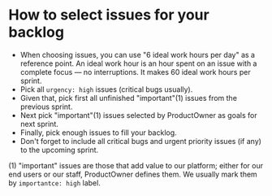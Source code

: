 # How to select issues for your backlog

- When choosing issues, you can use "6 ideal work hours per day" as a reference point. An ideal work hour is an hour spent on an issue with a complete focus — no interruptions. It makes 60 ideal work hours per sprint.
- Pick all `urgency: high` issues (critical bugs usually).
- Given that, pick first all unfinished "important"(1) issues from the previous sprint.
- Next pick "important"(1) issues selected by ProductOwner as goals for next sprint.
- Finally, pick enough issues to fill your backlog.
- Don't forget to include all critical bugs and urgent priority issues (if any) to the upcoming sprint.

(1) "important" issues are those that add value to our platform; either for our end users or our staff, ProductOwner defines them. We usually mark them by `importantce: high` label.
